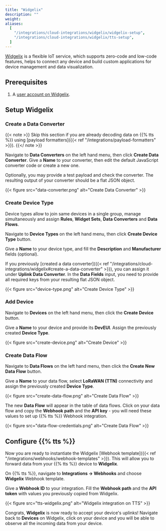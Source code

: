 ```yaml
---
title: "Widgelix"
description: ""
weight:
aliases:
  [
    "/integrations/cloud-integrations/widgelix/widgelix-setup",
    "/integrations/cloud-integrations/widgelix/tts-setup",
  ]
---
```


[Widgelix](https://widgelix.com/) is a flexible IoT service, which supports zero-code and low-code features, helps to connect any device and build custom applications for device management and data visualization.

<!--more-->

## Prerequisites

1. A [user account on Widgelix](https://widgelix.com/register).

## Setup Widgelix

### Create a Data Converter

{{< note >}} Skip this section if you are already decoding data on {{% tts %}} using [payload formatters]({{< ref "/integrations/payload-formatters" >}}). {{</ note >}}

Navigate to **Data Converters** on the left hand menu, then click **Create Data Converter**.
Give a **Name** to your converter, then edit the default JavaScript converter code or create a new one.

Optionally, you may provide a test payload and check the converter. The resulting output of your converter should be a flat JSON object.

{{< figure src="data-converter.png" alt="Create Data Converter" >}}

### Create Device Type

Device types allow to join same devices in a single group, manage simultaneously and assign **Rules**, **Widget Sets**, **Data Converters** and **Data Flows**.

Navigate to **Device Types** on the left hand menu, then click **Create Device Type** button.

Give a **Name** to your device type, and fill the **Description** and **Manufacturer** fields (optional).

If you previously [created a data converter]({{< ref "/integrations/cloud-integrations/widgelix#create-a-data-converter" >}}), you can assign it under **Uplink Data Converter**.
In the **Data Fields** input, you need to provide all required keys from your resulting flat JSON object.

{{< figure src="device-type.png" alt="Create Device Type" >}}

### Add Device

Navigate to **Devices** on the left hand menu, then click the **Create Device** button.

Give a **Name** to your device and provide its **DevEUI**. Assign the previously created **Device Type**.

{{< figure src="create-device.png" alt="Create Device" >}}

### Create Data Flow

Navigate to **Data Flows** on the left hand menu, then click the **Create New Data Flow** button.

Give a **Name** to your data flow, select **LoRaWAN (TTN)** connectivity and assign the previously created **Device Type**.

{{< figure src="create-data-flow.png" alt="Create Data Flow" >}}

The new **Data Flow** will appear in the table of data flows. Click on your data flow and copy the **Webhook path** and the **API key** - you will need these values to set up {{% tts %}} Webhook integration.

{{< figure src="data-flow-credentials.png" alt="Create Data Flow" >}}

## Configure {{% tts %}}

Now you are ready to instantiate the Widgelix [Webhook template]({{< ref "/integrations/webhooks/webhook-templates" >}}). This will allow you to forward data from your {{% tts %}} device to **Widgelix**.

On {{% tts %}}, navigate to **Integrations &#8594; Webhooks** and choose **Widgelix** Webhook template.

Give a **Webhook ID** to your integration. Fill the **Webhook path** and the **API token** with values you previously copied from Widgelix.

{{< figure src="tts-widgelix.png" alt="Widgelix integration on TTS" >}}

Congrats, **Widgelix** is now ready to accept your device's uplinks! Navigate back to **Devices** on Widgelix, click on your device and you will be able to observe all the incoming data from your device.
